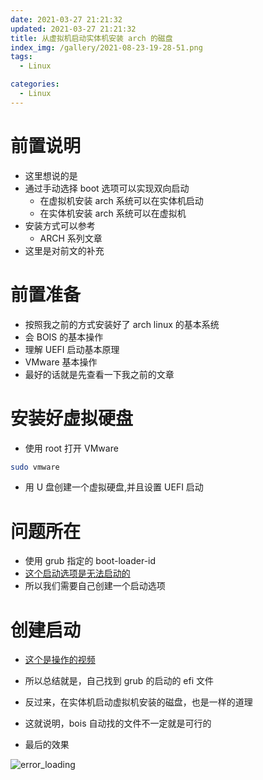 ```yaml
---
date: 2021-03-27 21:21:32
updated: 2021-03-27 21:21:32
title: 从虚拟机启动实体机安装 arch 的磁盘
index_img: /gallery/2021-08-23-19-28-51.png
tags:
  - Linux

categories:
  - Linux
---
```


# 前置说明

- 这里想说的是
- 通过手动选择 boot 选项可以实现双向启动
  - 在虚拟机安装 arch 系统可以在实体机启动
  - 在实体机安装 arch 系统可以在虚拟机
- 安装方式可以参考
  - ARCH 系列文章
- 这里是对前文的补充

# 前置准备

- 按照我之前的方式安装好了 arch linux 的基本系统
- 会 BOIS 的基本操作
- 理解 UEFI 启动基本原理
- VMware 基本操作
- 最好的话就是先查看一下我之前的文章

# 安装好虚拟硬盘

- 使用 root 打开 VMware

```bash
sudo vmware
```

- 用 U 盘创建一个虚拟硬盘,并且设置 UEFI 启动


# 问题所在

- 使用 grub 指定的 boot-loader-id
- [这个启动选项是无法启动的](/gallery/2021-03-27%2021-34-26.mp4)
- 所以我们需要自己创建一个启动选项

# 创建启动

- [这个是操作的视频](/gallery/2021-03-27%2021-44-10.mp4)
- 所以总结就是，自己找到 grub 的启动的 efi 文件
- 反过来，在实体机启动虚拟机安装的磁盘，也是一样的道理
- 这就说明，bois 自动找的文件不一定就是可行的

- 最后的效果

![error_loading](/gallery/2021-03-27-21-45-50.png)
